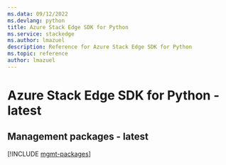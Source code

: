 ```yaml
---
ms.data: 09/12/2022
ms.devlang: python
title: Azure Stack Edge SDK for Python
ms.service: stackedge
ms.author: lmazuel
description: Reference for Azure Stack Edge SDK for Python
ms.topic: reference
author: lmazuel
---
```

# Azure Stack Edge SDK for Python - latest

## Management packages - latest
[!INCLUDE [mgmt-packages](stack-edge-mgmt-index.md)]